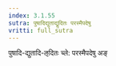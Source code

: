 ```yaml
---
index: 3.1.55
sutra: पुषादिद्युताद्यॢदितः परस्मैपदेषु
vritti: full_sutra
---
```


पुषादि-द्युतादि-ऌदितः च्ले: परस्मैपदेषु अङ् 
